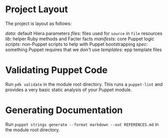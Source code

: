# Project Layout
The project is layout as follows:

*data*: default Hiera parameters
*files*: files used for `source` in `file` resources
*lib*: helper Ruby methods and Facter facts
*manifests*: core Puppet logic
*scripts*: non-Puppet scripts to help with Puppet bootstrapping
*spec*: something Puppet requires that we don't use
*templates*: epp template files

# Validating Puppet Code
Run `pdk validate` in the module root directory. This runs a `puppet-lint` and provides a very basic static analysis of your Puppet module.

# Generating Documentation
Run `puppet strings generate --format markdown --out REFERENCES.md` in the module root directory.
